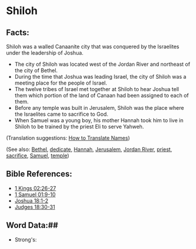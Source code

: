 # Shiloh #

## Facts: ## 

Shiloh was a walled Canaanite city that was conquered by the Israelites under the leadership of Joshua.

* The city of Shiloh was located west of the Jordan River and northeast of the city of Bethel.
* During the time that Joshua was leading Israel, the city of Shiloh was a meeting place for the people of Israel.
* The twelve tribes of Israel met together at Shiloh to hear Joshua tell them which portion of the land of Canaan had been assigned to each of them.
* Before any temple was built in Jerusalem, Shiloh was the place where the Israelites came to sacrifice to God.
* When Samuel was a young boy, his mother Hannah took him to live in Shiloh to be trained by the priest Eli to serve Yahweh.

(Translation suggestions: [How to Translate Names](rc://en/ta/man/translate/translate-names))

(See also: [Bethel](../other/bethel.md), [dedicate](../other/dedicate.md), [Hannah](../other/hannah.md), [Jerusalem](../other/jerusalem.md), [Jordan River](../other/jordanriver.md), [priest](../kt/priest.md), [sacrifice](../other/sacrifice.md), [Samuel](../other/samuel.md), [temple](../kt/temple.md))

## Bible References: ##

* [1 Kings 02:26-27](rc://en/tn/help/1ki/02/26)
* [1 Samuel 01:9-10](rc://en/tn/help/1sa/01/09)
* [Joshua 18:1-2](rc://en/tn/help/jos/18/01)
* [Judges 18:30-31](rc://en/tn/help/jdg/18/30)

## Word Data:##

* Strong's: 

